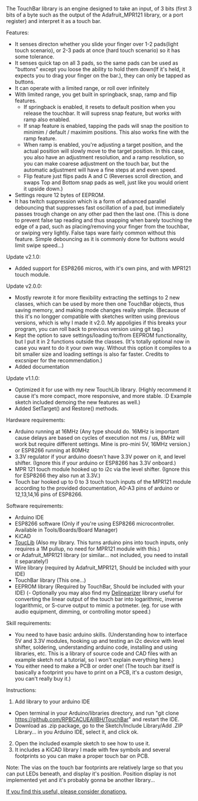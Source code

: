 The TouchBar library is an engine designed to take an input, of 3 bits (first 3 bits of a byte such as the output of the Adafruit_MPR121 library, or a port register) and interpret it as a touch bar.


Features:
- It senses directon whether you slide your finger over 1-2 pads(light touch scenario), or 2-3 pads at once (hard touch scenario) so it has some tolerance.
- It senses quick tap on all 3 pads, so the same pads can be used as "buttons" except you loose the ability to hold them down(If it's held, it expects you to drag your finger on the bar.),
  they can only be tapped as buttons.
- It can operate with a limited range, or roll over infinitely
- With limited range, you get built in springback, snap, ramp and flip features.
  - If springback is enabled, it resets to default position when you release the touchbar. It will supress snap feature, but works with ramp also enabled.
  - If snap feature is enabled, tapping the pads will snap the position to minimim / default / maximim positions. This also works fine with the ramp feature.
  - When ramp is enabled, you're adjusting a target position, and the actual position will slowly move to the target position. In this case, you also have an adjustment resolution, and a ramp resolution,
    so you can make coarese adjustment on the touch bar, but the automatic adjustment will have a fine steps at and even speed.
  - Flip feature just flips pads A and C (Reverses scroll direction, and swaps Top and Bottom snap pads as well, just like you would orient it upside down.)
- Settings requre 12 bytes of EEPROM.
- It has twitch suppression which is a form of advanced parallel debouncing that suppresses fast oscillation of a pad, but immediately passes trough change on any other pad then the last one. (This is done to prevent false tap reading and thus snapping when barely touching the edge of a pad, such as placing/removing your finger from the touchbar, or swiping very lightly. False taps ware fairly common without this feature. Simple debouncing as it is commonly done for buttons would limit swipe speed...)


Update v2.1.0:
- Added support for ESP8266 micros, with it's own pins, and with MPR121 touch module.


Update v2.0.0:
- Mostly rewrote it for more flexibility extracting the settings to 2 new classes, which can be used by more then one TouchBar objects, thus saving memory, and making mode changes really simple.
  (Because of this it's no longger compatible with sketches written using previous versions, which is why I made it v2.0. My appoligies if this breaks your program, you can roll back to previous version using git tag.)
- Kept the option to save settings/loading to/from EEPROM functionality, but I put it in 2 functions outside the classes.
  (It's totally optional now in case you want to do it your own way. Without this option it compiles to a bit smaller size and loading settings is also far faster. Credits to excsniper for the recommendation.)
- Added documentation


Update v1.1.0:
- Optimized it for use with my new TouchLib library. (Highly recommend it cause it's more compact, more responsive, and more stable. :D Example sketch included demoing the new features as well.)
- Added SetTarget() and Restore() methods.


Hardware requirements:
- Arduino running at 16MHz (Any type should do. 16MHz is important cause delays are based on cycles of execution not ms / us, 8MHz will work but require different settings. Mine is pro-mini 5V, 16MHz version.) or ESP8266 running at 80MHz
- 3.3V regulator if your arduino doesn't have 3.3V power on it, and level shifter. (Ignore this if your arduino or ESP8266 has 3.3V onboard.)
- MPR 121 touch module hooked up to i2c via the level shifter. (Ignore this for ESP8266 they also run at 3.3V.)
- Touch bar hooked up to 0 to 3 touch touch inputs of the MPR121 module according to the provided documentation, A0-A3 pins of arduino or 12,13,14,16 pins of ESP8266.


Software requirements:
- Arduino IDE
- ESP8266 software (Only if you're using ESP8266 microcontroller. Available in Tools/Boards/Board Manager)
- KiCAD
- [ToucLib](https://github.com/RPBCACUEAIIBH/TouchLib) (Also my library. This turns arduino pins into touch inputs, only requires a 1M pullup, no need for MPR121 module with this.)
- or Adafruit_MPR121 library (or similar... not included, you need to install it separately!)
- Wire library (required by Adafruit_MPR121, Should be included with your IDE)
- TouchBar library (This one...)
- EEPROM library (Required by TouchBar, Should be included with your IDE)
(- Optionally you may also find my [Delinearizer](https://github.com/RPBCACUEAIIBH/Delinearizer) library useful for converting the linear output of the touch bar into logarithmic, inverse logarithmic, or S-curve output to mimic a potmeter. (eg. for use with audio equipment, dimming, or controlling motor speed.)


Skill requirements:
- You need to have basic arduino skills. (Understanding how to interface 5V and 3.3V modules, hooking up and testing an i2c device with level shifter, soldering, understanding arduino code, installing and using libraries, etc. This is a library of source code and CAD files with an example sketch not a tutorial, so I won't explain everything here.)
- You either need to make a PCB or order one! (The touch bar itself is basically a footprint you have to print on a PCB, it's a custom design, you can't really buy it.)


Instructions:
1. Add library to your arduino IDE 
 - Open terminal in your Arduino/libraries directory, and run "git clone https://github.com/RPBCACUEAIIBH/TouchBar" and restart the IDE.
 - Download as .zip package, go to the Sketch/Include Library/Add .ZIP Library... in you Arduino IDE, select it, and click ok.
2. Open the included example sketch to see how to use it.
3. It includes a KiCAD library I made with few symbols and several footprints so you can make a proper touch bar on PCB.


Note: The vias on the touch bar footprints are relatively large so that you can put LEDs beneath, and display it's position. Position display is not implemented yet and it's probably gonna be another library...


[If you find this useful, please consider donationg.](http://osrc.rip/Support.html)
